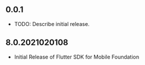 ## 0.0.1

* TODO: Describe initial release.

## 8.0.2021020108

* Initial Release of Flutter SDK for Mobile Foundation
